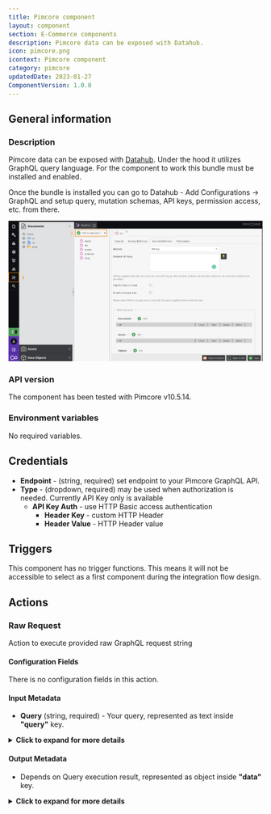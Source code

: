 ```yaml
---
title: Pimcore component
layout: component
section: E-Commerce components
description: Pimcore data can be exposed with Datahub.
icon: pimcore.png
icontext: Pimcore component
category: pimcore
updatedDate: 2023-01-27
ComponentVersion: 1.0.0
---
```


## General information

### Description

Pimcore data can be exposed with [Datahub](https://pimcore.com/docs/data-hub/current/). Under the hood it utilizes GraphQL query language.
For the component to work this bundle must be installed and enabled.

Once the bundle is installed you can go to Datahub - Add Configurations -> GraphQL and setup query, mutation schemas, API keys, permission access, etc. from there.

![Datahub setup](img/datahub-setup.png)

### API version

The component has been tested with Pimcore v10.5.14.

### Environment variables

No required variables.

## Credentials

* **Endpoint** - (string, required) set endpoint to your Pimcore GraphQL API.
* **Type** - (dropdown, required) may be used when authorization is needed. Currently API Key only is available
  * **API Key Auth** - use HTTP Basic access authentication
    * **Header Key** - custom HTTP Header
    * **Header Value** - HTTP Header value

## Triggers

This component has no trigger functions. This means it will not be accessible to select as a first component during the integration flow design.

## Actions

### Raw Request

Action to execute provided raw GraphQL request string

#### Configuration Fields

There is no configuration fields in this action.

#### Input Metadata

* **Query** (string, required) - Your query, represented as text inside **"query"** key.

<details close markdown="block"><summary><strong>Click to expand for more details</strong></summary>

  ```
  query {
    getCar(id: 308) {
      name
      description
      color
      priceInEUR
    }
  }
  ```
</details>

#### Output Metadata

* Depends on Query execution result, represented as object inside **"data"** key.

<details close markdown="block"><summary><strong>Click to expand for more details</strong></summary>

```json
{
  "data": {
    "getCar": {
      "name": "600",
      "description": "<p>The BMW 600 is a four-seater microcar produced by the German automaker BMW from mid-1957 until November 1959. Partially based on the BMW Isetta two-seater, it was BMW's first postwar four-seater economy car. It was not a sales success, but it began the design process for its more successful successor, the BMW 700.</p>\n",
      "color": [
        "red",
        "white"
        ],
      "priceInEUR": 47195.95
    }
  }
}
```

</details>
